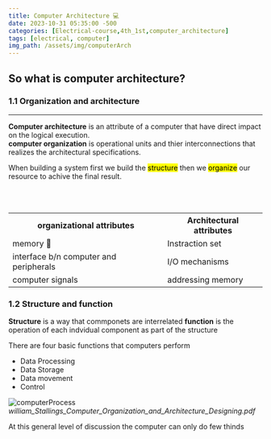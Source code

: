 ```yaml
---
title: Computer Architecture 💻
date: 2023-10-31 05:35:00 -500
categories: [Electrical-course,4th_1st,computer_architecture]
tags: [electrical, computer]
img_path: /assets/img/computerArch
---
```


## So what is computer architecture?

### 1.1 **Organization and architecture**

---

**Computer architecture** is an attribute of a computer that have direct impact on the logical execution.  
**computer organization** is operational units and thier interconnections that realizes the architectural specifications.

When building a system first we build the <mark>structure</mark> then we <mark>organize</mark> our resource to achive the final result.

<br>
<br>

<table>
  <tr>
    <th>organizational attributes</th>
    <th>Architectural attributes</th>
  </tr>

  <tr>
    <td> memory 💾</td>
    <td> Instraction set</td>
  </tr>

  <tr>
    <td>interface b/n computer and peripherals</td>
    <td>I/O mechanisms</td>
  </tr>

  <tr>
    <td>computer signals</td>
    <td>addressing memory</td>
  </tr>

</table>

### 1.2 **Structure and function**

**Structure** is a way that commponets are interrelated
**function** is the operation of each indvidual component as part of the structure

There are four basic functions that computers perform

- Data Processing
- Data Storage
- Data movement
- Control

![computerProcess](computerProcess.png)
_william_Stallings_Computer_Organization_and_Architecture_Designing.pdf_

At this general level of discussion the computer can only do few thinds
